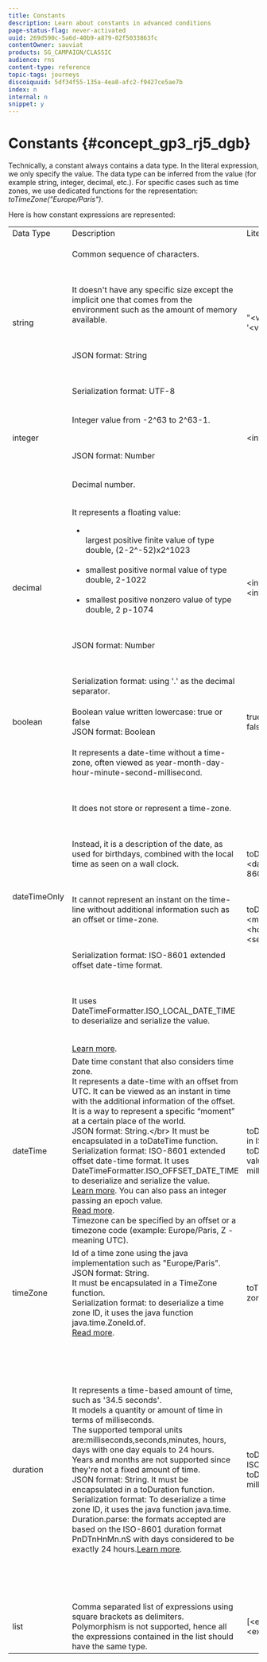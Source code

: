 ```yaml
---
title: Constants
description: Learn about constants in advanced conditions
page-status-flag: never-activated
uuid: 269d590c-5a6d-40b9-a879-02f5033863fc
contentOwner: sauviat
products: SG_CAMPAIGN/CLASSIC
audience: rns
content-type: reference
topic-tags: journeys
discoiquuid: 5df34f55-135a-4ea8-afc2-f9427ce5ae7b
index: n
internal: n
snippet: y
---
```


# Constants {#concept_gp3_rj5_dgb}

Technically, a constant always contains a data type. In the literal expression, we only specify the value. The data type can be inferred from the value (for example string, integer, decimal, etc.). For specific cases such as time zones, we use dedicated functions for the representation: _toTimeZone("Europe/Paris")_.

Here is how constant expressions are represented:

<table>
    <tr>
        <td>Data Type</td>
        <td>Description</td>
        <td>Literal Representation</td>
        <td>Example</td>
    </tr>
    <tr>
        <td>string</td>
        <td><p>Common sequence of characters.</p><br /><p>It doesn't have any specific size except the implicit one that comes from the environment such as the amount of memory available.</p><br /><p>JSON format: String</p><br /><p>Serialization format: UTF-8</p></td>
        <td>"&lt;value&gt;"<br />'&lt;value&gt;'</td>
        <td>"hello world"<br /> 'hello world'</td>
    </tr>
    <tr>
        <td>integer</td>
        <td><p>Integer value from -2^63 to 2^63-1.</p><br /><p>JSON format: Number</p></td>
        <td>&lt;integer value&gt;</td>
        <td>42</td>
    </tr>
    <tr>
        <td>decimal</td>
        <td><p>Decimal number.</p><br />It represents a floating value:<ul><li><br />largest positive finite value of type double, (2-2^-52)x2^1023</li><br /><li>smallest positive normal value of type double, 2-1022</li><br /><li>smallest positive nonzero value of type double, 2 p-1074</li></ul><br /><p>JSON format: Number</p><br /><p>Serialization format: using '.' as the decimal separator.</p></td>
        <td>&lt;integer value&gt;.&lt;integer value&gt;</td>
        <td>3.14</td>
    </tr>
    <tr>
        <td>boolean</td>
        <td>Boolean value written lowercase: true or false<br />JSON format: Boolean</td>
        <td>true
        <br />false</td>
        <td>true</td>
    </tr>
    <tr>
        <td>dateTimeOnly</td>
        <td><p>It represents a date-time without a time-zone, often viewed as year-month-day-hour-minute-second-millisecond.</p><br /><p>It does not store or represent a time-zone.</p><br /><p>Instead, it is a description of the date, as used for birthdays, combined with the local time as seen on a wall clock.</p><br /><p>It cannot represent an instant on the time-line without additional information such as an offset or time-zone.</p><br /><p>Serialization format: ISO-8601 extended offset date-time format.</p><br /><p>It uses DateTimeFormatter.ISO_LOCAL_DATE_TIME to deserialize and serialize the value.</p><br /> <a href="https://docs.oracle.com/javase/8/docs/api/java/time/format/DateTimeFormatter.html#ISO_LOCAL_DATE_TIME">Learn more</a>.</td>
        <td><p>toDateTimeOnly("&lt;dateTimeOnly in ISO-8601 format&gt;")</p><br /><p>toDateTimeOnly(&lt;year&gt;, &lt;month&gt;, &lt;day&gt;, &lt;hour&gt;, &lt;minute&gt;, &lt;second&gt;)</p></td>
        <td><p>toDateTimeOnly("1977-04-22T06:00:00")</p><br /><p>toDateTimeOnly(1977, 4, 22, 6, 0, 0")</p><br /><p>Examples of serialized dateTimeOnly:</p><br /><p>2011-12-03T15:15:30</p><br /><p>2011-12-03T15:15:30.123</p></td>
    </tr>
    <tr>
        <td>dateTime</td>
        <td>Date time constant that also considers time zone.<br />It represents a date-time with an offset from UTC. It can be viewed as an instant in time with the additional information of the offset. <br />It is a way to represent a specific “moment” at a certain place of the world.<br />JSON format: String.&lt;/br&gt; It must be encapsulated in a toDateTime function.<br />Serialization format: ISO-8601 extended offset date-time format. It uses DateTimeFormatter.ISO_OFFSET_DATE_TIME to deserialize and serialize the value. <br /><a href="https://docs.oracle.com/javase/8/docs/api/java/time/format/DateTimeFormatter.html#ISO_OFFSET_DATE_TIME">Learn more</a>. You can also pass an integer passing an epoch value. <br /><a href="https://www.epochconverter.com/">Read more</a>.<br />Timezone can be specified by an offset or a timezone code (example: Europe/Paris, Z - meaning UTC).</td>
        <td>toDateTime("&lt;dateTime in ISO-8601 format&gt;")<br />toDateTime(&lt;integer value of an epoch in milliseconds&gt;)</td>
        <td>toDateTime("1977-04-22T06:00:00Z")<br />toDateTime("2011-12-03T15:15:30Z")<br />toDateTime("2011-12-03T15:15:30.123Z")<br />toDateTime("2011-12-03T15:15:30.123+02:00")<br />toDateTime("2011-12-03T15:15:30.123-00:20")<br /> toDateTime(1560762190189)</td>
    </tr>
    <tr>
        <td>timeZone</td>
        <td>Id of a time zone using the java implementation such as "Europe/Paris".<br />JSON format: String.<br /> It must be encapsulated in a TimeZone function.<br />Serialization format: to deserialize a time zone ID, it uses the java function java.time.ZoneId.of. <br /><a href="https://docs.oracle.com/javase/8/docs/api/java/time/ZoneId.html#of-java.lang.String-">Read more</a>.</td>
        <td>toTimeZone("&lt;time zone id&gt;")</td>
        <td>toTimeZone("Europe/Paris")</td>
    </tr>
    <tr>
        <td>duration</td>
        <td>It represents a time-based amount of time, such as '34.5 seconds'.<br /> It models a quantity or amount of time in terms of milliseconds.<br />The supported temporal units are:milliseconds,seconds,minutes, hours, days with one day equals to 24 hours.<br /> Years and months are not supported since they're not a fixed amount of time.<br /> JSON format: String. It must be encapsulated in a toDuration function.<br />Serialization format: To deserialize a time zone ID, it uses the java function java.time.<br />Duration.parse: the formats accepted are based on the ISO-8601 duration format PnDTnHnMn.nS with days considered to be exactly 24 hours.<a href="https://docs.oracle.com/javase/8/docs/api/java/time/Duration.html#parse-java.lang.CharSequence-">Learn more</a>.</td>
        <td>toDuration("&lt;duration in ISO-8601 format&gt;")<br />toDuration(&lt;duration in milliseconds&gt;)</td>
        <td>toDuration("PT5S") // 5 seconds<br />toDuration(500) // 500mstoDuration("PT20.345S")<br /> -- parses as "20.345 seconds"<br />toDuration("PT15M")<br /> -- parses as "15 minutes" <br />(where a minute is 60 seconds)<br />toDuration("PT10H")<br />-- parses as "10 hours" <br />(where an hour is 3600 seconds)<br />toDuration("P2D")<br />-- parses as "2 days"<br /> (where a day is 24 hours or 86400 seconds)<br />toDuration("P2DT3H4M")<br />-- parses as "2 days, 3 hours and 4 minutes"<br />toDuration("P-6H3M")<br />-- parses as "-6 hours and +3 minutes"<br />toDuration("-P6H3M")<br />-- parses as "-6 hours and -3 minutes"<br />toDuration("-P-6H+3M")<br />-- parses as "+6 hours and -3 minutes"</td>
    </tr>
    <tr>
        <td>list</td>
        <td>Comma separated list of expressions using square brackets as delimiters. <br />Polymorphism is not supported, hence all the expressions contained in the list should have the same type.</td>
        <td>[&lt;expression&gt;, &lt;expression&gt;, ... ]</td>
        <td>["value1","value2"]<br />[3,5]<br />[toDuration(500),toDuration(800)]</td>
    </tr>
</table>
